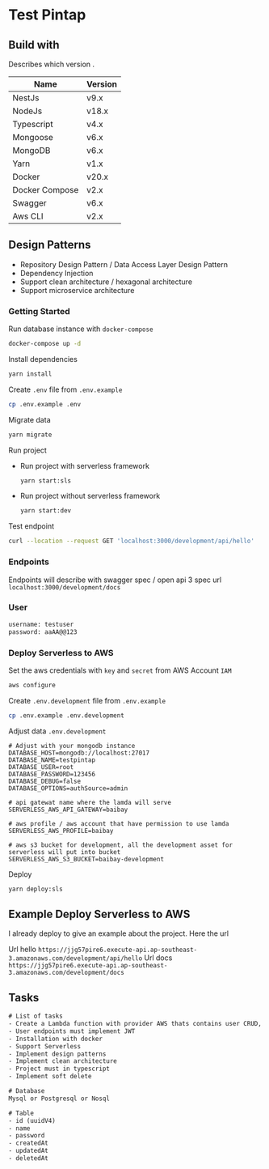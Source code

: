 # Test Pintap

## Build with

Describes which version .

| Name       | Version  |
| ---------- | -------- |
| NestJs     | v9.x     |
| NodeJs     | v18.x    |
| Typescript | v4.x     |
| Mongoose   | v6.x     |
| MongoDB    | v6.x     |
| Yarn       | v1.x     |
| Docker     | v20.x    |
| Docker Compose | v2.x |
| Swagger | v6.x |
| Aws CLI | v2.x |

## Design Patterns

- Repository Design Pattern / Data Access Layer Design Pattern
- Dependency Injection
- Support clean architecture / hexagonal architecture
- Support microservice architecture

### Getting Started

Run database instance with `docker-compose`

```bash
docker-compose up -d
```

Install dependencies

```bash
yarn install
```

Create `.env` file from `.env.example`

```bash
cp .env.example .env
```

Migrate data

```bash
yarn migrate
```

Run project

- Run project with serverless framework

    ```bash
    yarn start:sls
    ```

- Run project without serverless framework

    ```bash
    yarn start:dev
    ```

Test endpoint

```bash
curl --location --request GET 'localhost:3000/development/api/hello'
```

### Endpoints

Endpoints will describe with swagger spec / open api 3 spec
url `localhost:3000/development/docs`

### User

```txt
username: testuser
password: aaAA@@123
```

### Deploy Serverless to AWS

Set the aws credentials with `key` and `secret` from AWS Account `IAM`

```sh
aws configure
```

Create `.env.development` file from `.env.example`

```bash
cp .env.example .env.development
```

Adjust data `.env.development`

```env
# Adjust with your mongodb instance 
DATABASE_HOST=mongodb://localhost:27017
DATABASE_NAME=testpintap
DATABASE_USER=root
DATABASE_PASSWORD=123456
DATABASE_DEBUG=false
DATABASE_OPTIONS=authSource=admin

# api gatewat name where the lamda will serve
SERVERLESS_AWS_API_GATEWAY=baibay 

# aws profile / aws account that have permission to use lamda
SERVERLESS_AWS_PROFILE=baibay 

# aws s3 bucket for development, all the development asset for serverless will put into bucket
SERVERLESS_AWS_S3_BUCKET=baibay-development  
```

Deploy

```bash
yarn deploy:sls
```

## Example Deploy Serverless to AWS

I already deploy to give an example about the project. Here the url

Url hello `https://jjg57pire6.execute-api.ap-southeast-3.amazonaws.com/development/api/hello`
Url docs `https://jjg57pire6.execute-api.ap-southeast-3.amazonaws.com/development/docs`

## Tasks

```txt
# List of tasks
- Create a Lambda function with provider AWS thats contains user CRUD, and login endpoints
- User endpoints must implement JWT
- Installation with docker
- Support Serverless
- Implement design patterns
- Implement clean architecture
- Project must in typescript
- Implement soft delete

# Database
Mysql or Postgresql or Nosql

# Table
- id (uuidV4)
- name
- password
- createdAt
- updatedAt
- deletedAt
```
